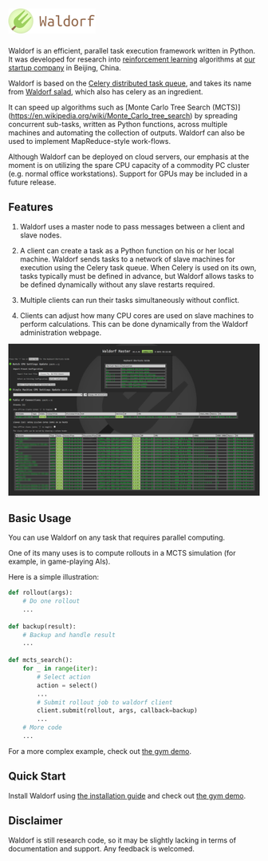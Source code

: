 # ![Waldorf](docs/figures/WaldorfLogo.png)

Waldorf is an efficient, parallel task execution framework written in Python.
It was developed for research into [reinforcement learning](https://en.wikipedia.org/wiki/Reinforcement_learning)
algorithms at [our startup company](http://www.levelup.ai/) in Beijing, China.

Waldorf is based on the [Celery distributed task queue](https://github.com/celery/celery),
and takes its name from [Waldorf salad](https://en.wikipedia.org/wiki/Waldorf_salad),
which also has celery as an ingredient.

It can speed up algorithms such as [Monte Carlo Tree Search (MCTS)]
(https://en.wikipedia.org/wiki/Monte_Carlo_tree_search) by
spreading concurrent sub-tasks, written as Python functions, across multiple
machines and automating the collection of outputs. Waldorf can also be used
to implement MapReduce-style work-flows.

Although Waldorf can be deployed on cloud servers, our emphasis at the moment
is on utilizing the spare CPU capacity of a commodity PC cluster (e.g. normal
office workstations). Support for GPUs may be included in a future release.

## Features

1. Waldorf uses a master node to pass messages between a client and
slave nodes.

2. A client can create a task as a Python function on his or her local machine.
Waldorf sends tasks to a network of slave machines for execution using the
Celery task queue. When Celery is used on its own, tasks typically must be
defined in advance, but Waldorf allows tasks to be defined dynamically
without any slave restarts required.

3. Multiple clients can run their tasks simultaneously without conflict.

4. Clients can adjust how many CPU cores are used on slave machines to
perform calculations. This can be done dynamically from the Waldorf
administration webpage.

![Screenshot of Waldorf admin webpage](docs/figures/waldorf_admin_webpage.png)

## Basic Usage

You can use Waldorf on any task that requires parallel computing.

One of its many uses is to compute rollouts in a MCTS simulation (for
example, in game-playing AIs).

Here is a simple illustration:

```python
def rollout(args):
    # Do one rollout
    ...

def backup(result):
    # Backup and handle result
    ...

def mcts_search():
    for _ in range(iter):
        # Select action
        action = select()
        ...
        # Submit rollout job to waldorf client
        client.submit(rollout, args, callback=backup)
        ...
    # More code
    ...
```

For a more complex example, check out [the gym demo](example/gym_demo.py).

## Quick Start

Install Waldorf using [the installation guide](docs/installation.md) and
check out [the gym demo](example/gym_demo.py).

## Disclaimer

Waldorf is still research code, so it may be slightly lacking in terms of
documentation and support. Any feedback is welcomed.